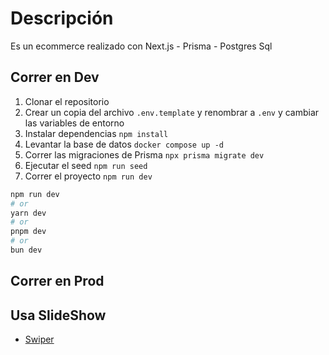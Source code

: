 # Descripción
Es un ecommerce realizado con Next.js - Prisma - Postgres Sql


## Correr en Dev
1. Clonar el repositorio
2. Crear un copia del archivo ```.env.template``` y renombrar a ```.env``` y cambiar las variables de entorno
3. Instalar dependencias ```npm install``` 
4. Levantar la base de datos ```docker compose up -d```
5. Correr las migraciones de Prisma ```npx prisma migrate dev```
6. Ejecutar el seed ```npm run seed```
7. Correr el proyecto ```npm run dev```



```bash
npm run dev
# or
yarn dev
# or
pnpm dev
# or
bun dev
```

## Correr en Prod




## Usa SlideShow 
- [Swiper](https://swiperjs.com/)